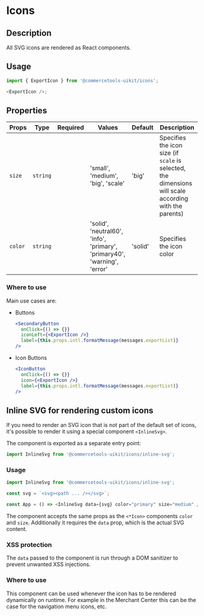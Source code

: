# Icons

## Description

All SVG icons are rendered as React components.

## Usage

```js
import { ExportIcon } from '@commercetools-uikit/icons';

<ExportIcon />;
```

## Properties

| Props   | Type     | Required | Values                                                                   | Default | Description                                                                                            |
| ------- | -------- | :------: | ------------------------------------------------------------------------ | ------- | ------------------------------------------------------------------------------------------------------ |
| `size`  | `string` |          | 'small', 'medium', 'big', 'scale'                                        | 'big'   | Specifies the icon size (if `scale` is selected, the dimensions will scale according with the parents) |
| `color` | `string` |          | 'solid', 'neutral60', 'info', 'primary', 'primary40', 'warning', 'error' | 'solid' | Specifies the icon color                                                                               |

### Where to use

Main use cases are:

- Buttons

  ```jsx
  <SecondaryButton
    onClick={() => {}}
    iconLeft={<ExportIcon />}
    label={this.props.intl.formatMessage(messages.exportList)}
  />
  ```

- Icon Buttons

  ```jsx
  <IconButton
    onClick={() => {}}
    icon={<ExportIcon />}
    label={this.props.intl.formatMessage(messages.exportList)}
  />
  ```

## Inline SVG for rendering custom icons

If you need to render an SVG icon that is not part of the default set of icons, it's possible to render it using a special component `<InlineSvg>`.

The component is exported as a separate entry point:

```js
import InlineSvg from '@commercetools-uikit/icons/inline-svg';
```

### Usage

```js
import InlineSvg from '@commercetools-uikit/icons/inline-svg';

const svg = `<svg><path ... /></svg>`;

const App = () => <InlineSvg data={svg} color="primary" size="medium" />;
```

The component accepts the same props as the `<*Icon>` components `color` and `size`. Additionally it requires the `data` prop, which is the actual SVG content.

### XSS protection

The `data` passed to the component is run through a DOM sanitizer to prevent unwanted XSS injections.

### Where to use

This component can be used whenever the icon has to be rendered dynamically on runtime. For example in the Merchant Center this can be the case for the navigation menu icons, etc.
